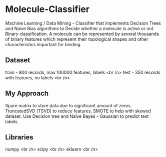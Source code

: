 # Molecule-Classifier
Machine Learning / Data Mining - Classifier that implements Decision Trees and Naive Bias algorithms to Decide whether a molecule is 
active or not. Binary classification.  A molecule can be represented by several thousands of binary features which represent their topological shapes and other characteristics important for binding.

## Dataset
train - 800 records, max 100000 features, labels <br /n>
test - 350 records with features, no labels <br /n>

## My Approach 
Spare matrix to store data due to significant amount of zeros. TruncatedSVD (TSVD) to reduce features, SMOTE to help with skewed dataset.
Use Decision tree and Naïve Bayes - Gaussian to predict test labels.

## Libraries
numpy <br /n>
scipy <br /n>
sklearn <br /n>

